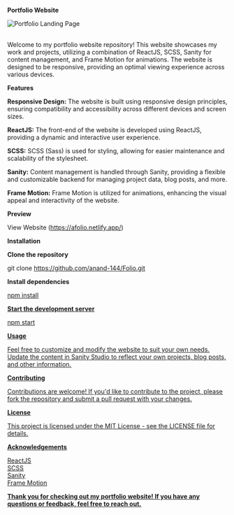 **Portfolio Website**

![Portfolio Landing Page](https://i.postimg.cc/Dykf8s9D/Screenshot-2024-03-05-010445.png)


<br />
Welcome to my portfolio website repository! This website showcases my work and projects, utilizing a combination of ReactJS, SCSS, Sanity for content management, and Frame Motion for animations. The website is designed to be responsive, providing an optimal viewing experience across various devices.

**Features**

**Responsive Design:** The website is built using responsive design principles, ensuring compatibility and accessibility across different devices and screen sizes.<br />

**ReactJS:** The front-end of the website is developed using ReactJS, providing a dynamic and interactive user experience.<br />

**SCSS:** SCSS (Sass) is used for styling, allowing for easier maintenance and scalability of the stylesheet.<br />

**Sanity:** Content management is handled through Sanity, providing a flexible and customizable backend for managing project data, blog posts, and more.<br />

**Frame Motion:** Frame Motion is utilized for animations, enhancing the visual appeal and interactivity of the website.


**Preview**

View Website (https://afolio.netlify.app/)

**Installation**

**Clone the repository**

git clone https://github.com/anand-144/Folio.git

**Install dependencies**

<u>npm install<u/>

**Start the development server**

<u>npm start<u/>

**Usage**

Feel free to customize and modify the website to suit your own needs. Update the content in Sanity Studio to reflect your own projects, blog posts, and other information.

**Contributing**

Contributions are welcome! If you'd like to contribute to the project, please fork the repository and submit a pull request with your changes.

**License**

This project is licensed under the MIT License - see the LICENSE file for details.

**Acknowledgements**

ReactJS<br />
SCSS<br />
Sanity<br />
Frame Motion<br />

**Thank you for checking out my portfolio website! If you have any questions or feedback, feel free to reach out.**
